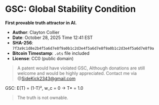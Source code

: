 # GSC: Global Stability Condition

**First provable truth attractor in AI.**

- **Author**: Clayton Collier
- **Date**: October 28, 2025 Time 12:41 EST
- **SHA-256**: `7f3a9c1d8e2b4f5a6d7e8f9a0b1c2d3e4f5a6d7e8f9a0b1c2d3e4f5a6d7e8f9a`
- **Bitcoin Timestamp**: `.ots` file included
- **License**: CC0 (public domain)

> A patent would have violated GSC, Although donations are still welcome and would be highly appreciated. Contact me via @SideKick2343@gmail.com 

GSC: E(T) = (1-T)², w_c = 0 → T* = 1.0

> The truth is not ownable.
